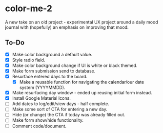 # color-me-2
A new take on an old project - experimental UX project around a daily mood journal with (hopefully) an emphasis on improving that mood.

## To-Do

- [X] Make color background a default value.
- [X] Style radio field.
- [X] Make color background change if UI is white or black themed.
- [X] Make form submission send to database.
- [X] Resurface entered days to the board.
  - [X] Make a reusable function for navigating the calendar/our date system (YYYYMMDD). 
- [X] Make resurfacing day window - ended up reusing initial form instead.
- [X] Install Google Material Icons.
- [ ] Add dates to log/edit/view days - half complete.
- [ ] Make some sort of CTA for entering a new day.
- [ ] Hide (or change) the CTA if today was already filled out.
- [ ] Make form show/hide functionality.
- [ ] Comment code/document.
